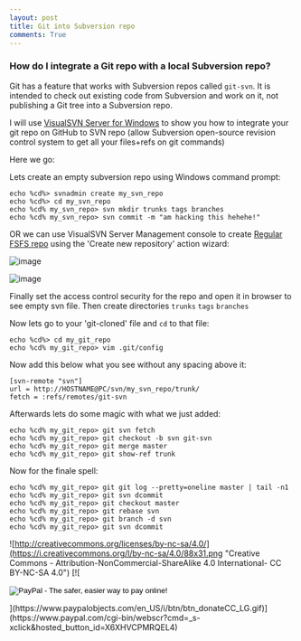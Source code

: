 ```yaml
---
layout: post
title: Git into Subversion repo
comments: True
---
```


### How do I integrate a Git repo with a local Subversion repo?

Git has a feature that works with Subversion repos called `git-svn`. It is intended to check out existing code from Subversion and work on it, not publishing a Git tree into a Subversion repo.

I will use [VisualSVN Server for Windows](https://www.visualsvn.com/server/getting-started/) to show you how to integrate your git repo on GitHub to SVN repo (allow Subversion open-source revision control system to get all your files+refs on git commands) 

Here we go:

Lets create an empty subversion repo using Windows command prompt:

    echo %cd%> svnadmin create my_svn_repo
    echo %cd%> cd my_svn_repo
    echo %cd% my_svn_repo> svn mkdir trunks tags branches
    echo %cd% my_svn_repo> svn commit -m "am hacking this hehehe!"

OR we can use VisualSVN Server Management console to create [Regular FSFS repo](https://www.visualsvn.com/support/topic/00080/) using the 'Create new repository' action wizard:

![image](https://raw.githubusercontent.com/jgodwin13/blogsite/gh-pages/images/image1.png)

![image](https://raw.githubusercontent.com/jgodwin13/blogsite/gh-pages/images/image2.png)

Finally set the access control security for the repo and open it in browser to see empty svn file. Then create directories `trunks` `tags` `branches`

Now lets go to your 'git-cloned' file and `cd` to that file:


    echo %cd%> cd my_git_repo
    echo %cd% my_git_repo> vim .git/config

Now add this below what you see without any spacing above it:

    [svn-remote "svn"]
    url = http://HOSTNAME@PC/svn/my_svn_repo/trunk/
    fetch = :refs/remotes/git-svn
    
Afterwards lets do some magic with what we just added:

    echo %cd% my_git_repo> git svn fetch
    echo %cd% my_git_repo> git checkout -b svn git-svn
    echo %cd% my_git_repo> git merge master
    echo %cd% my_git_repo> git show-ref trunk
    
Now for the finale spell:

    echo %cd% my_git_repo> git git log --pretty=oneline master | tail -n1
    echo %cd% my_git_repo> git svn dcommit
    echo %cd% my_git_repo> git checkout master
    echo %cd% my_git_repo> git rebase svn
    echo %cd% my_git_repo> git branch -d svn
    echo %cd% my_git_repo> git svn dcommit

![http://creativecommons.org/licenses/by-nc-sa/4.0/](https://i.creativecommons.org/l/by-nc-sa/4.0/88x31.png 
"Creative Commons - Attribution-NonCommercial-ShareAlike 4.0 International- CC BY-NC-SA 4.0")           [![ <form action="https://www.paypal.com/cgi-bin/webscr" method="post" target="_top">
<input type="hidden" name="cmd" value="_s-xclick">
<input type="hidden" name="hosted_button_id" value="ZQVADBPY2D2D6">
<input type="image" src="https://www.paypalobjects.com/en_US/i/btn/btn_donateCC_LG.gif" border="0" name="submit" alt="PayPal - The safer, easier way to pay online!">
<img alt="" border="0" src="https://www.paypalobjects.com/en_US/i/scr/pixel.gif" width="1" height="1">
</form>](https://www.paypalobjects.com/en_US/i/btn/btn_donateCC_LG.gif)](https://www.paypal.com/cgi-bin/webscr?cmd=_s-xclick&hosted_button_id=X6XHVCPMRQEL4)


